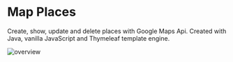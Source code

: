 # Map Places

Create, show, update and delete places with Google Maps Api.
Created with Java, vanilla JavaScript and Thymeleaf template engine.

![overview](https://github.com/villeverkkonen/map_places_react/blob/master/documentation/images/overview.png)